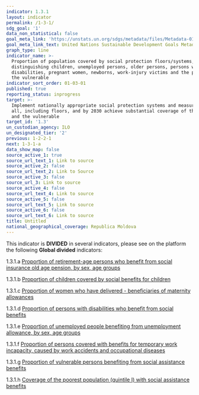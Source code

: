 ```yaml
---
indicator: 1.3.1
layout: indicator
permalink: /1-3-1/
sdg_goal: '1'
data_non_statistical: false
goal_meta_link: 'https://unstats.un.org/sdgs/metadata/files/Metadata-01-03-01a.pdf'
goal_meta_link_text: United Nations Sustainable Development Goals Metadata (pdf 894kB)
graph_type: line
indicator_name: >-
  Proportion of population covered by social protection floors/systems, by sex,
  distinguishing children, unemployed persons, older persons, persons with
  disabilities, pregnant women, newborns, work-injury victims and the poor and
  the vulnerable
indicator_sort_order: 01-03-01
published: true
reporting_status: inprogress
target: >-
  Implement nationally appropriate social protection systems and measures for
  all, including floors, and by 2030 achieve substantial coverage of the poor
  and the vulnerable
target_id: '1.3'
un_custodian_agency: ILO
un_designated_tier: '2'
previous: 1-2-2-1
next: 1-3-1-a
data_show_map: false
source_active_1: true
source_url_text_1: Link to source
source_active_2: false
source_url_text_2: Link to Source
source_active_3: false
source_url_3: Link to source
source_active_4: false
source_url_text_4: Link to source
source_active_5: false
source_url_text_5: Link to source
source_active_6: false
source_url_text_6: Link to source
title: Untitled
national_geographical_coverage: Republica Moldova
---
```

This indicator is **DIVIDED** in several indicators, please see on the platform the following **Global divided** indicators:

1.3.1.a [Proportion of retirement-age persons who benefit from social insurance old age pension, by sex, age groups](https://statisticamd.github.io/open-sdg-site-starter/1-3-1-a)

 
1.3.1.b [Proportion of children covered by social benefits for children](https://statisticamd.github.io/open-sdg-site-starter/1-3-1-b)

 
1.3.1.c [Proportion of women who have delivered - beneficiaries of maternity allowances](https://statisticamd.github.io/open-sdg-site-starter/1-3-1-c)

 
1.3.1.d [Proportion of persons with disabilities who benefit from social benefits](https://statisticamd.github.io/open-sdg-site-starter/1-3-1-d)

 
1.3.1.e [Proportion of unemployed people benefiting from unemployment allowance, by sex, age groups](https://statisticamd.github.io/open-sdg-site-starter/1-3-1-e)

 
1.3.1.f [Proportion of persons covered with benefits for temporary work incapacity, caused by work accidents and occupational diseases](https://statisticamd.github.io/open-sdg-site-starter/1-3-1-f)

 
1.3.1.g [Proportion of vulnerable persons benefiting from social assistance benefits](https://statisticamd.github.io/open-sdg-site-starter/1-3-1-g)

 
1.3.1.h [Coverage of the poorest population (quintile I) with social assistance benefits](https://statisticamd.github.io/open-sdg-site-starter/1-3-1-h)
